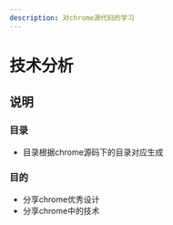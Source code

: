 ```yaml
---
description: 对chrome源代码的学习
---
```


# 技术分析

## 说明

### 目录

* 目录根据chrome源码下的目录对应生成

### 目的

* 分享chrome优秀设计
* 分享chrome中的技术



